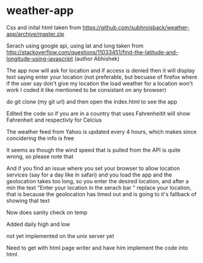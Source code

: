 # weather-app

Css and inital html taken from  https://github.com/subhroisback/weather-app/archive/master.zip

Serach using google api, using lat and long taken from http://stackoverflow.com/questions/11033451/find-the-latitude-and-longitude-using-javascript (author Abhishek)

The app now will ask for location and if access is denied then it will display text saying enter your location (not preferable, but becuase of firefox where if the user say don't give my location the load weather for a location won't work I coded it like mentioned to be consistant on any browser)

do git clone (my git url) and then open the index.html to see the app

Edited the code so if you are in a country that uses Fahrenheitit will show Fahrenheit and respectivly for Celcius

The weather feed from Yahoo is updated every 4 hours, which makes since concidering the info is free

It seems as though the wind speed that is pulled from the API is quite wrong, so please note that

And if you find an issue where you set your browser to allow location services (say for a day like in safari) and you load the app and the geolocation takes too long, so you enter the desired location, and after a min the text "Enter your location in the serach bar " replace your location, that is because the geolocation has timed out and is going to it's fallback of showing that text

Now does sanity check on temp

Added daily high and low 

not yet implemented on the unix server yet

Need to get with html page writer and have him implement the code into html